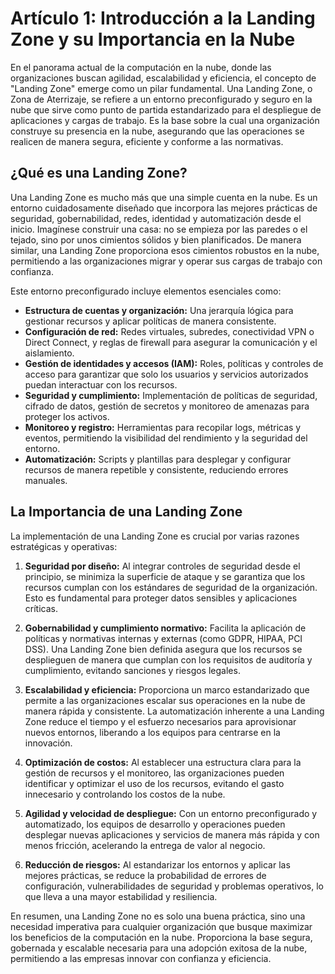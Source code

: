 # Artículo 1: Introducción a la Landing Zone y su Importancia en la Nube

En el panorama actual de la computación en la nube, donde las organizaciones buscan agilidad, escalabilidad y eficiencia, el concepto de "Landing Zone" emerge como un pilar fundamental. Una Landing Zone, o Zona de Aterrizaje, se refiere a un entorno preconfigurado y seguro en la nube que sirve como punto de partida estandarizado para el despliegue de aplicaciones y cargas de trabajo. Es la base sobre la cual una organización construye su presencia en la nube, asegurando que las operaciones se realicen de manera segura, eficiente y conforme a las normativas.

## ¿Qué es una Landing Zone?

Una Landing Zone es mucho más que una simple cuenta en la nube. Es un entorno cuidadosamente diseñado que incorpora las mejores prácticas de seguridad, gobernabilidad, redes, identidad y automatización desde el inicio. Imagínese construir una casa: no se empieza por las paredes o el tejado, sino por unos cimientos sólidos y bien planificados. De manera similar, una Landing Zone proporciona esos cimientos robustos en la nube, permitiendo a las organizaciones migrar y operar sus cargas de trabajo con confianza.

Este entorno preconfigurado incluye elementos esenciales como:

*   **Estructura de cuentas y organización:** Una jerarquía lógica para gestionar recursos y aplicar políticas de manera consistente.
*   **Configuración de red:** Redes virtuales, subredes, conectividad VPN o Direct Connect, y reglas de firewall para asegurar la comunicación y el aislamiento.
*   **Gestión de identidades y accesos (IAM):** Roles, políticas y controles de acceso para garantizar que solo los usuarios y servicios autorizados puedan interactuar con los recursos.
*   **Seguridad y cumplimiento:** Implementación de políticas de seguridad, cifrado de datos, gestión de secretos y monitoreo de amenazas para proteger los activos.
*   **Monitoreo y registro:** Herramientas para recopilar logs, métricas y eventos, permitiendo la visibilidad del rendimiento y la seguridad del entorno.
*   **Automatización:** Scripts y plantillas para desplegar y configurar recursos de manera repetible y consistente, reduciendo errores manuales.

## La Importancia de una Landing Zone

La implementación de una Landing Zone es crucial por varias razones estratégicas y operativas:

1.  **Seguridad por diseño:** Al integrar controles de seguridad desde el principio, se minimiza la superficie de ataque y se garantiza que los recursos cumplan con los estándares de seguridad de la organización. Esto es fundamental para proteger datos sensibles y aplicaciones críticas.

2.  **Gobernabilidad y cumplimiento normativo:** Facilita la aplicación de políticas y normativas internas y externas (como GDPR, HIPAA, PCI DSS). Una Landing Zone bien definida asegura que los recursos se desplieguen de manera que cumplan con los requisitos de auditoría y cumplimiento, evitando sanciones y riesgos legales.

3.  **Escalabilidad y eficiencia:** Proporciona un marco estandarizado que permite a las organizaciones escalar sus operaciones en la nube de manera rápida y consistente. La automatización inherente a una Landing Zone reduce el tiempo y el esfuerzo necesarios para aprovisionar nuevos entornos, liberando a los equipos para centrarse en la innovación.

4.  **Optimización de costos:** Al establecer una estructura clara para la gestión de recursos y el monitoreo, las organizaciones pueden identificar y optimizar el uso de los recursos, evitando el gasto innecesario y controlando los costos de la nube.

5.  **Agilidad y velocidad de despliegue:** Con un entorno preconfigurado y automatizado, los equipos de desarrollo y operaciones pueden desplegar nuevas aplicaciones y servicios de manera más rápida y con menos fricción, acelerando la entrega de valor al negocio.

6.  **Reducción de riesgos:** Al estandarizar los entornos y aplicar las mejores prácticas, se reduce la probabilidad de errores de configuración, vulnerabilidades de seguridad y problemas operativos, lo que lleva a una mayor estabilidad y resiliencia.

En resumen, una Landing Zone no es solo una buena práctica, sino una necesidad imperativa para cualquier organización que busque maximizar los beneficios de la computación en la nube. Proporciona la base segura, gobernada y escalable necesaria para una adopción exitosa de la nube, permitiendo a las empresas innovar con confianza y eficiencia.


